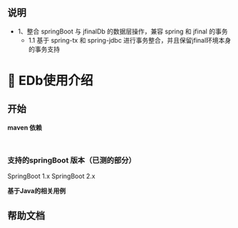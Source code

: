 

## 说明
- 1、整合 springBoot 与 jfinalDb 的数据层操作，兼容 spring 和 jfinal 的事务
  - 1.1 基于 spring-tx 和 spring-jdbc 进行事务整合，并且保留jfinal环境本身的事务支持


# 📑 EDb使用介绍
## 开始

**maven 依赖**

```xml



```

### 支持的springBoot 版本（已测的部分）
SpringBoot 1.x
SpringBoot 2.x





**基于Java的相关用例**



## 帮助文档



